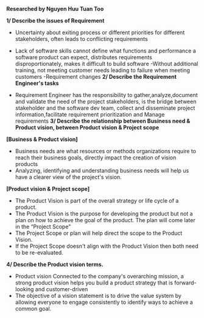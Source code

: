 **Researched by Nguyen Huu Tuan Too**

**1/ Describe the issues of Requirement**

- Uncertainty about exiting process or different priorities for different stakeholders, often leads to conflicting requirements 
- Lack of software skills cannot define what functions and performance a software product can expect, distributes requirements disproportionately, makes it difficult to build software
-Without additional training, not meeting customer needs leading to failure when meeting customers
-Requirement changes 
**2/ Describe the Requirement Engineer's tasks**

- Requirement Engineer has the responsibility to gather,analyze,document and validate the need of the project stakeholders, is the bridge between stakeholder and the software dev team, collect and disseminate project information,facilitate requirement prioritization and Manage requirements
**3/ Describe the relationship between Business need & Product vision, between Product vision & Project scope**

**[Business & Product vision]**
- Business needs are what resources or methods organizations require to reach their business goals, directly impact the creation of vision products
- Analyzing, identifying and understanding business needs will help us have a clearer view of the project's vision.


**[Product vision & Project scope]**

- The Product Vision is part of the overall strategy or life cycle of a product. 
- The Product Vision is the purpose for developing the product but not a plan on how to achieve the goal of the product. The plan will come later in the “Project Scope”
- The Project Scope or plan will help direct the scope to the Product Vision. 
- If the Project Scope doesn't align with the Product Vision then both need to be re-evaluated. 

**4/ Describe the Product vision terms.**

- Product vision Connected to the company's overarching mission, a strong product vision helps you build a product strategy that is forward-looking and customer-driven
- The objective of a vision statement is to drive the value system by allowing everyone to engage consistently to identify ways to achieve a common goal.